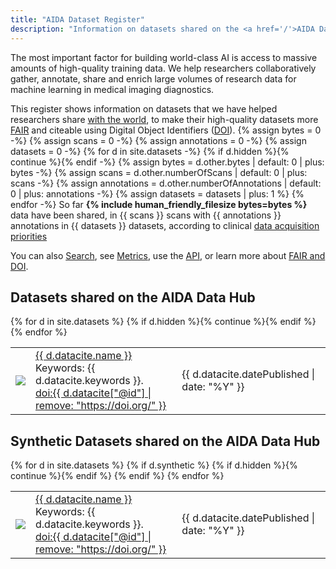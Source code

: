 ```yaml
---
title: "AIDA Dataset Register"
description: "Information on datasets shared on the <a href='/'>AIDA Data Hub</a>."
---
```

The most important factor for building world-class AI is access to massive
amounts of high-quality training data. We help researchers collaboratively
gather, annotate, share and enrich large volumes of research data for machine
learning in medical imaging diagnostics.

This register shows information on datasets that we have helped researchers
share [with the world](/metrics), to make their high-quality datasets more
[FAIR](/metrics#fair) and citeable using Digital Object Identifiers
([DOI](/about#what-are-dois-and-dataset-registers)).
{% assign bytes = 0 -%}
{% assign scans = 0 -%}
{% assign annotations = 0 -%}
{% assign datasets = 0 -%}
{% for d in site.datasets -%}
  {% if d.hidden %}{% continue  %}{% endif -%}
  {% assign bytes = d.other.bytes | default: 0 | plus: bytes -%}
  {% assign scans = d.other.numberOfScans | default: 0 | plus: scans -%}
  {% assign annotations = d.other.numberOfAnnotations | default: 0 | plus: annotations -%}
  {% assign datasets = datasets | plus: 1 %}
{% endfor -%}
So far <b>{% include human_friendly_filesize bytes=bytes %} </b> data
have been shared, in {{ scans }} scans with {{ annotations }} annotations in {{ datasets }} datasets,
according to clinical [data acquisition priorities](/prio)

You can also [Search](/search), see [Metrics](/metrics), use the [API](/api),
or learn more about [FAIR and DOI](/about#what-are-dois-and-dataset-registers).


## Datasets shared on the AIDA Data Hub

<div class="dataset-table">
  <table>
    {% for d in site.datasets %}
      {% if d.hidden %}{% continue  %}{% endif %}
      <tr>
        <td><a href="{{ d.url }}"><img src="{{ d.other.image | default: d.other.exampleImage[0].thumbnail-url | default: d.other.exampleImage[0].url }}"></a></td>
        <td>
          <a href="{{ d.url }}">{{ d.datacite.name }}</a><br/>
          <span class="keywords">Keywords: {{ d.datacite.keywords }}.</span><br/>
          <a href="{{ d.datacite["@id"] }}" class="doi">doi:{{ d.datacite["@id"] | remove: "https://doi.org/" }}</a>
        </td>
        <td>{{ d.datacite.datePublished | date: "%Y" }}</td>
      </tr>
    {% endfor %}
  </table>
</div>

## Synthetic Datasets shared on the AIDA Data Hub

<div class="dataset-table">
  <table>
    {% for d in site.datasets %}
      {% if d.synthetic %}
       {% if d.hidden %}{% continue  %}{% endif %}
      <tr>
        <td><a href="{{ d.url }}"><img src="{{ d.other.image | default: d.other.exampleImage[0].thumbnail-url | default: d.other.exampleImage[0].url }}"></a></td>
        <td>
          <a href="{{ d.url }}">{{ d.datacite.name }}</a><br/>
          <span class="keywords">Keywords: {{ d.datacite.keywords }}.</span><br/>
          <a href="{{ d.datacite["@id"] }}" class="doi">doi:{{ d.datacite["@id"] | remove: "https://doi.org/" }}</a>
        </td>
        <td>{{ d.datacite.datePublished | date: "%Y" }}</td>
      </tr>
      {% endif %}
    {% endfor %}
  </table>
</div>